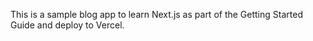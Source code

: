 This is a sample blog app to learn Next.js as part of the Getting Started Guide and deploy to Vercel.
